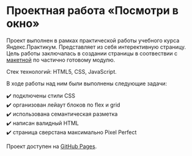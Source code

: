 # Проектная работа «Посмотри в окно»
Проект выполнен в рамках практической работы учебного курса Яндекс.Практикум. Представляет из себя интерективную страницу. Цель работы заключалась в создании страницы в соотвествии с [макетной](https://www.figma.com/design/QHcvX1RsUI89CulRB7HLk6/%234-%D0%9F%D0%BE%D1%81%D0%BC%D0%BE%D1%82%D1%80%D0%B8-%D0%B2-%D0%BE%D0%BA%D0%BD%D0%BE?node-id=0-1&node-type=canvas&t=rpYFr8IaMbqW1hyB-0) по частично готовому модулю.

Стек технологий: HTML5, CSS, JavaScript.

В ходе работы над ним были выполнены следующие задачи:

:heavy_check_mark: подключены стили CSS  
:heavy_check_mark: организован лейаут блоков по flex и grid  
:heavy_check_mark: использована семантическая разметка  
:heavy_check_mark: написан валидный HTML   
:heavy_check_mark: страница сверстана максимально Pixel Perfect  

Проект доступен на [GitHub Pages](https://nikolajjmusatov.github.io/posmotri_v_okno/).
